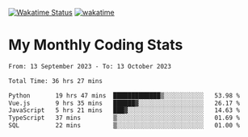 [![Wakatime Status](https://github.com/noopurphalak/noopurphalak/workflows/wakatime-status-update/badge.svg)](https://github.com/noopurphalak/noopurphalak/actions/workflows/main.yml)
[![wakatime](https://wakatime.com/badge/user/80ace140-ef40-4fdd-b8ed-f3be3d2e1aea.svg)](https://wakatime.com/@80ace140-ef40-4fdd-b8ed-f3be3d2e1aea)

# My Monthly Coding Stats

<!--START_SECTION:waka-->

```txt
From: 13 September 2023 - To: 13 October 2023

Total Time: 36 hrs 27 mins

Python       19 hrs 47 mins  █████████████▒░░░░░░░░░░░   53.98 %
Vue.js       9 hrs 35 mins   ██████▓░░░░░░░░░░░░░░░░░░   26.17 %
JavaScript   5 hrs 21 mins   ███▓░░░░░░░░░░░░░░░░░░░░░   14.63 %
TypeScript   37 mins         ▒░░░░░░░░░░░░░░░░░░░░░░░░   01.69 %
SQL          22 mins         ▒░░░░░░░░░░░░░░░░░░░░░░░░   01.00 %
```

<!--END_SECTION:waka-->
